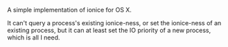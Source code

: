 A simple implementation of ionice for OS X.

It can't query a process's existing ionice-ness, or set the
ionice-ness of an existing process, but it can at least set
the IO priority of a new process, which is all I need.
